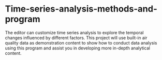 # Time-series-analysis-methods-and-program
The editor can customize time series analysis to explore the temporal changes influenced by different factors. This project will use built-in air quality data as demonstration content to show how to conduct data analysis using this program and assist you in developing more in-depth analytical content.
